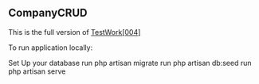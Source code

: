 
## CompanyCRUD

This is the full version of <a href="https://github.com/karlebh/TestWork-004-">TestWork[004]</a>

To run application locally:

Set Up your database
run php artisan migrate
run php artisan db:seed
run php artisan serve
